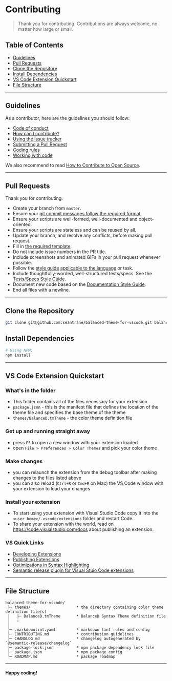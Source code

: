 # Contributing

> Thank you for contributing. Contributions are always welcome, no matter how large or small.

## Table of Contents

- [Guidelines](#guidelines)
- [Pull Requests](#pull-requests)
- [Clone the Repository](#clone-repo)
- [Install Dependencies](#install-dependencies)
- [VS Code Extension Quickstart](#vsce-quickstart)
- [File Structure](#file-structure)

---

## Guidelines <a id="guidelines"></a>

As a contributor, here are the guidelines you should follow:

- [Code of conduct](https://github.com/seantrane/engineering/blob/master/CODE_OF_CONDUCT.md)
- [How can I contribute?](https://github.com/seantrane/engineering/blob/master/CONTRIBUTING.md#how-can-i-contribute)
- [Using the issue tracker](https://github.com/seantrane/engineering/blob/master/CONTRIBUTING.md#using-the-issue-tracker)
- [Submitting a Pull Request](https://github.com/seantrane/engineering/blob/master/CONTRIBUTING.md#submitting-a-pull-request)
- [Coding rules](https://github.com/seantrane/engineering/blob/master/CONTRIBUTING.md#coding-rules)
- [Working with code](https://github.com/seantrane/engineering/blob/master/CONTRIBUTING.md#working-with-code)

We also recommend to read [How to Contribute to Open Source](https://opensource.guide/how-to-contribute).

---

## Pull Requests <a id="pull-requests"></a>

Thank you for contributing.

- Create your branch from `master`.
- Ensure your [git commit messages follow the required format](https://github.com/seantrane/engineering/blob/master/STYLE_GUIDES.md#git-commit-messages).
- Ensure your scripts are well-formed, well-documented and object-oriented.
- Ensure your scripts are stateless and can be reused by all.
- Update your branch, and resolve any conflicts, before making pull request.
- Fill in [the required template](https://github.com/seantrane/engineering/blob/master/PULL_REQUEST_TEMPLATE.md).
- Do not include issue numbers in the PR title.
- Include screenshots and animated GIFs in your pull request whenever possible.
- Follow the [style guide](https://github.com/seantrane/engineering/blob/master/STYLE_GUIDES.md) [applicable to the language](https://github.com/seantrane/engineering/blob/master/STYLE_GUIDES.md#languages) or task.
- Include thoughtfully-worded, well-structured tests/specs. See the [Tests/Specs Style Guide](https://github.com/seantrane/engineering/blob/master/STYLE_GUIDES.md#tests).
- Document new code based on the [Documentation Style Guide](https://github.com/seantrane/engineering/blob/master/STYLE_GUIDES.md#documentation).
- End all files with a newline.

---

## Clone the Repository <a id="clone-repo"></a>

```bash
git clone git@github.com:seantrane/balanced-theme-for-vscode.git balanced-theme-for-vscode && cd balanced-theme-for-vscode
```

## Install Dependencies <a id="install-dependencies"></a>

```bash
# Using NPM:
npm install
```

---

## VS Code Extension Quickstart <a id="vsce-quickstart"></a>

### What's in the folder

- This folder contains all of the files necessary for your extension
- `package.json` - this is the manifest file that defines the location of the theme file and specifies the base theme of the theme
- `themes/BalanceD.tmTheme` - the color theme definition file

### Get up and running straight away

- press `F5` to open a new window with your extension loaded
- open `File > Preferences > Color Themes` and pick your color theme

### Make changes

- you can relaunch the extension from the debug toolbar after making changes to the files listed above
- you can also reload (`Ctrl+R` or `Cmd+R` on Mac) the VS Code window with your extension to load your changes

### Install your extension

- To start using your extension with Visual Studio Code copy it into the `<user home>/.vscode/extensions` folder and restart Code.
- To share your extension with the world, read on <https://code.visualstudio.com/docs> about publishing an extension.

### VS Quick Links

- [Developing Extensions](https://code.visualstudio.com/docs/extensions/developing-extensions)
- [Publishing Extensions](https://code.visualstudio.com/docs/extensions/publish-extension)
- [Optimizations in Syntax Highlighting](https://code.visualstudio.com/blogs/2017/02/08/syntax-highlighting-optimizations)
- [Semantic release plugin for Visual Stuio Code extensions](https://github.com/raix/semantic-release-vsce/)

---

## File Structure <a id="file-structure"></a>

```text
balanced-theme-for-vscode/
 ├─ themes/                    * the directory containing color theme definition file(s)
 │   ├─ BalanceD.tmTheme       * BalanceD Syntax Theme definition file
 │   :
 │
 ├─ .markdownlint.yaml         * markdown lint rules and config
 ├─ CONTRIBUTING.md            * contribution guidelines
 ├─ CHANGLOG.md                * changelog autogenerated by `@semantic-release/changelog`
 ├─ package-lock.json          * npm package dependency lock file
 ├─ package.json               * npm package config
 └─ ROADMAP.md                 * package roadmap
```

---

#### Happy coding!
